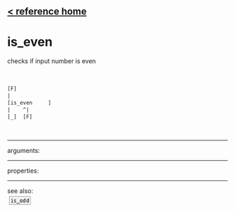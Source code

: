 [< reference home](ceammc_lib.html)
---

# is_even


checks if input number is even

```


[F]
|
[is_even     ]
|    ^|
[_]  [F]

            
```

---
arguments:


---
properties:


---
see also:<br>
[![is_odd](img/object_is_odd.png)](is_odd.html)
